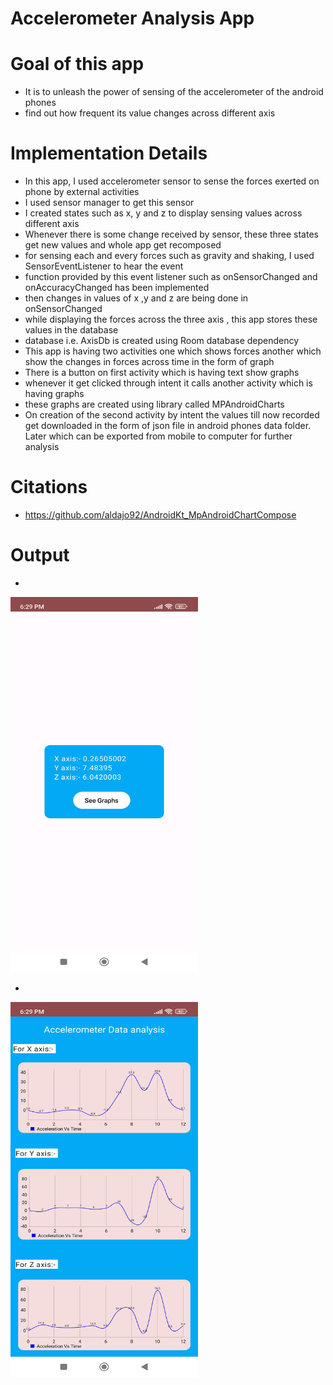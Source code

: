 # Accelerometer Analysis App

# Goal of this app 
* It is to unleash the power of sensing of the accelerometer of the android phones 
* find out how frequent its value changes across different axis

# Implementation Details 
* In this app, I used accelerometer sensor to sense the forces exerted on phone by external activities
* I used sensor manager to get this sensor
* I created states such as x, y and z to display sensing values across different axis
* Whenever there is some change received by sensor, these three states get new values and whole app get recomposed
* for sensing each and every forces such as gravity and shaking, I used SensorEventListener to hear the event
* function provided by this event listener such as onSensorChanged and onAccuracyChanged has been implemented
* then changes in values of x ,y and z are being done in onSensorChanged
* while displaying the forces across the three axis , this app stores these values in the database
* database i.e. AxisDb is created using Room database dependency
* This app is having two activities one which shows forces another which show the changes in forces across time in the form of graph
* There is a button on first activity which is having text show graphs
* whenever it get clicked through intent it calls another activity which is having graphs
* these graphs are created using library called MPAndroidCharts
* On creation of the second activity by intent the values till now recorded get downloaded in the form of json file in android phones data folder. Later which can be exported from mobile to computer for further analysis 

# Citations 
* https://github.com/aldajo92/AndroidKt_MpAndroidChartCompose

# Output
*
<img height="600" src="Accelerometer Img1.jpg" width="300"/>

*
<img height="600" src="Accelerometer Img2.jpg" width="300"/>



